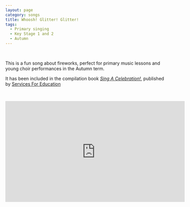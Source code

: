 ```yaml
---
layout: page
category: songs
title: Whoosh! Glitter! Glitter!
tags:
  - Primary singing
  - Key Stage 1 and 2
  - Autumn
---
```

&nbsp;

This is a fun song about fireworks, perfect for primary music lessons and young choir performances in the Autumn term. 

It has been included in the compilation book [*Sing A Celebration!*](https://www.servicesforeducation.co.uk/our-offer/sing-a-celebration/), published by [Services For Education](https://www.servicesforeducation.co.uk/our-offer/sing-a-celebration/)

&nbsp;

<iframe width="560" height="315" src="https://www.youtube.com/embed/Zy_xXwNHXPM" frameborder="0" allow="accelerometer; autoplay; clipboard-write; encrypted-media; gyroscope; picture-in-picture" allowfullscreen></iframe>

&nbsp;